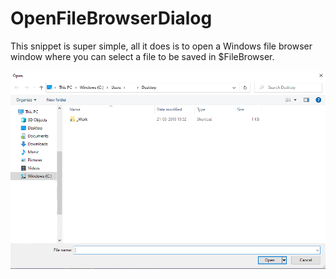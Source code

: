 # OpenFileBrowserDialog
This snippet is super simple, all it does is to open a Windows file browser window where you can select a file to be saved in $FileBrowser. 
 
  
![Example](OpenFileBrowserDialog.png)
